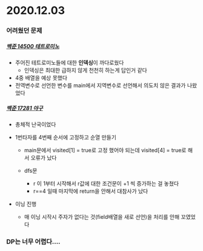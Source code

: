 # 2020.12.03

### 어려웠던 문제

##### [백준 14500 테트로미노](https://www.acmicpc.net/problem/14500)

- 주어진 테트로미노들에 대한 **인덱싱**이 까다로웠다
  - 인덱싱은 최대한 급하지 않게 천천히 하는게 답인거 같다
- 4중 배열을 예상 못했다
- 전역변수로 선언한 변수를 main에서 지역변수로 선언해서 의도치 않은 결과가 나왔었다



##### [백준 17281 야구](https://www.acmicpc.net/problem/17281)

- 총체적 난국이었다

- 1번타자를 4번째 순서에 고정하고 순열 만들기

  - main문에서 visited[1] = true로 고정 했어야 되는데 visited[4] = true로 해서 오류가 났다 

  - dfs문
    - r 이 1부터 시작해서 r값에 대한 조건문이 +1 씩 증가하는 걸 놓쳤다
    - r==4 일때 마지막에 return을 안해서 대참사가 났다

- 이닝 진행

  - 매 이닝 시작시 주자가 없다는 것(field배열을 새로 선언)을 처리를 안해 꼬였었다



### DP는 너무 어렵다....


